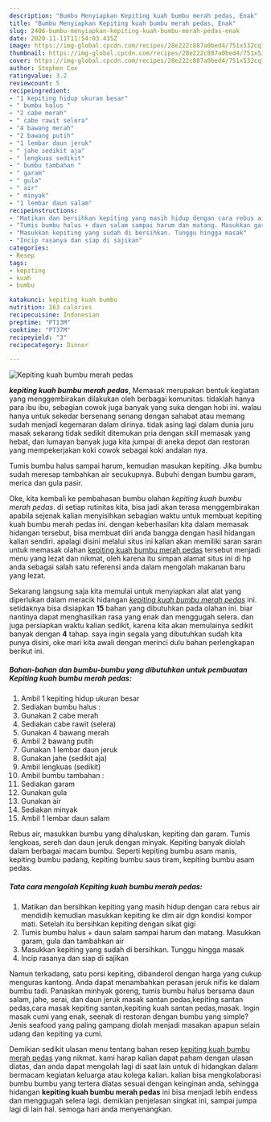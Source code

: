 ```yaml
---
description: "Bumbu Menyiapkan Kepiting kuah bumbu merah pedas, Enak"
title: "Bumbu Menyiapkan Kepiting kuah bumbu merah pedas, Enak"
slug: 2406-bumbu-menyiapkan-kepiting-kuah-bumbu-merah-pedas-enak
date: 2020-11-11T11:54:03.435Z
image: https://img-global.cpcdn.com/recipes/28e222c887a0bed4/751x532cq70/kepiting-kuah-bumbu-merah-pedas-foto-resep-utama.jpg
thumbnail: https://img-global.cpcdn.com/recipes/28e222c887a0bed4/751x532cq70/kepiting-kuah-bumbu-merah-pedas-foto-resep-utama.jpg
cover: https://img-global.cpcdn.com/recipes/28e222c887a0bed4/751x532cq70/kepiting-kuah-bumbu-merah-pedas-foto-resep-utama.jpg
author: Stephen Cox
ratingvalue: 3.2
reviewcount: 5
recipeingredient:
- "1 kepiting hidup ukuran besar"
- " bumbu halus "
- "2 cabe merah"
- " cabe rawit selera"
- "4 bawang merah"
- "2 bawang putih"
- "1 lembar daun jeruk"
- " jahe sedikit aja"
- " lengkuas sedikit"
- " bumbu tambahan "
- " garam"
- " gula"
- " air"
- " minyak"
- "1 lembar daun salam"
recipeinstructions:
- "Matikan dan bersihkan kepiting yang masih hidup dengan cara rebus air mendidih kemudian masukkan kepiting ke dlm air dgn kondisi kompor mati. Setelah itu bersihkan kepiting dengan sikat gigi"
- "Tumis bumbu halus + daun salam sampai harum dan matang. Masukkan garam, gula dan tambahkan air"
- "Masukkan kepiting yang sudah di bersihkan. Tunggu hingga masak"
- "Incip rasanya dan siap di sajikan"
categories:
- Resep
tags:
- kepiting
- kuah
- bumbu

katakunci: kepiting kuah bumbu 
nutrition: 163 calories
recipecuisine: Indonesian
preptime: "PT13M"
cooktime: "PT37M"
recipeyield: "3"
recipecategory: Dinner

---
```



![Kepiting kuah bumbu merah pedas](https://img-global.cpcdn.com/recipes/28e222c887a0bed4/751x532cq70/kepiting-kuah-bumbu-merah-pedas-foto-resep-utama.jpg)

<b><i>kepiting kuah bumbu merah pedas</i></b>, Memasak merupakan bentuk kegiatan yang menggembirakan dilakukan oleh berbagai komunitas. tidaklah hanya para ibu ibu, sebagian cowok juga banyak yang suka dengan hobi ini. walau hanya untuk sekedar bersenang senang dengan sahabat atau memang sudah menjadi kegemaran dalam dirinya. tidak asing lagi dalam dunia juru masak sekarang tidak sedikit ditemukan pria dengan skill memasak yang hebat, dan lumayan banyak juga kita jumpai di aneka depot dan restoran yang mempekerjakan koki cowok sebagai koki andalan nya.

Tumis bumbu halus sampai harum, kemudian masukan kepiting. Jika bumbu sudah meresap tambahkan air secukupnya. Bubuhi dengan bumbu garam, merica dan gula pasir.

Oke, kita kembali ke pembahasan bumbu olahan <i>kepiting kuah bumbu merah pedas</i>. di setiap rutinitas kita, bisa jadi akan terasa menggembirakan apabila sejenak kalian menyisihkan sebagian waktu untuk membuat kepiting kuah bumbu merah pedas ini. dengan keberhasilan kita dalam memasak hidangan tersebut, bisa membuat diri anda bangga dengan hasil hidangan kalian sendiri. apalagi disini melalui situs ini kalian akan memiliki saran saran untuk memasak olahan <u>kepiting kuah bumbu merah pedas</u> tersebut menjadi menu yang lezat dan nikmat, oleh karena itu simpan alamat situs ini di hp anda sebagai salah satu referensi anda dalam mengolah makanan baru yang lezat.


Sekarang langsung saja kita memulai untuk menyiapkan alat alat yang diperlukan dalam meracik hidangan <u><i>kepiting kuah bumbu merah pedas</i></u> ini. setidaknya bisa disiapkan <b>15</b> bahan yang dibutuhkan pada olahan ini. biar nantinya dapat menghasilkan rasa yang enak dan menggugah selera. dan juga persiapkan waktu kalian sedikit, karena kita akan memulainya sedikit banyak dengan <b>4</b> tahap. saya ingin segala yang dibutuhkan sudah kita punya disini, oke mari kita awali dengan merinci dulu bahan perlengkapan berikut ini.

<!--inarticleads1-->

##### Bahan-bahan dan bumbu-bumbu yang dibutuhkan untuk pembuatan Kepiting kuah bumbu merah pedas:

1. Ambil 1 kepiting hidup ukuran besar
1. Sediakan  bumbu halus :
1. Gunakan 2 cabe merah
1. Sediakan  cabe rawit (selera)
1. Gunakan 4 bawang merah
1. Ambil 2 bawang putih
1. Gunakan 1 lembar daun jeruk
1. Gunakan  jahe (sedikit aja)
1. Ambil  lengkuas (sedikit)
1. Ambil  bumbu tambahan :
1. Sediakan  garam
1. Gunakan  gula
1. Gunakan  air
1. Sediakan  minyak
1. Ambil 1 lembar daun salam


Rebus air, masukkan bumbu yang dihaluskan, kepiting dan garam. Tumis lengkoas, sereh dan daun jeruk dengan minyak. Kepiting banyak diolah dalam berbagai macam bumbu. Seperti kepiting bumbu asam manis, kepiting bumbu padang, kepiting bumbu saus tiram, kepiting bumbu asam pedas. 

<!--inarticleads2-->

##### Tata cara mengolah Kepiting kuah bumbu merah pedas:

1. Matikan dan bersihkan kepiting yang masih hidup dengan cara rebus air mendidih kemudian masukkan kepiting ke dlm air dgn kondisi kompor mati. Setelah itu bersihkan kepiting dengan sikat gigi
1. Tumis bumbu halus + daun salam sampai harum dan matang. Masukkan garam, gula dan tambahkan air
1. Masukkan kepiting yang sudah di bersihkan. Tunggu hingga masak
1. Incip rasanya dan siap di sajikan


Namun terkadang, satu porsi kepiting, dibanderol dengan harga yang cukup menguras kantong. Anda dapat menambahkan perasan jeruk nifis ke dalam bumbu tadi. Panaskan minhyak goreng, tumis bumbu halus bersama daun salam, jahe, serai, dan daun jeruk masak santan pedas,kepiting santan pedas,cara masak kepiting santan,kepiting kuah santan pedas,masak. Ingin masak cumi yang enak, seenak di restoran dengan bumbu yang simple? Jenis seafood yang paling gampang diolah menjadi masakan apapun selain udang dan kepiting ya cumi. 

Demikian sedikit ulasan menu tentang bahan resep <u>kepiting kuah bumbu merah pedas</u> yang nikmat. kami harap kalian dapat paham dengan ulasan diatas, dan anda dapat mengolah lagi di saat lain untuk di hidangkan dalam bermacam kegiatan keluarga atau kolega kalian. kalian bisa mengkolaborasi bumbu bumbu yang tertera diatas sesuai dengan keinginan anda, sehingga hidangan <b>kepiting kuah bumbu merah pedas</b> ini bisa menjadi lebih endess dan menggugah selera lagi. demikian penjelasan singkat ini, sampai jumpa lagi di lain hal. semoga hari anda menyenangkan.
